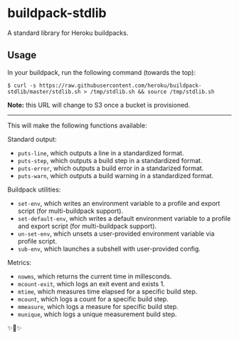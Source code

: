 # buildpack-stdlib

A standard library for Heroku buildpacks.


## Usage

In your buildpack, run the following command (towards the top):

    $ curl -s https://raw.githubusercontent.com/heroku/buildpack-stdlib/master/stdlib.sh > /tmp/stdlib.sh && source /tmp/stdlib.sh

**Note:** this URL will change to S3 once a bucket is provisioned. 

------------------------

 This will make the following functions available: 
 
 Standard output:
 
- `puts-line`, which outputs a line in a standardized format.
- `puts-step`, which outputs a build step in a standardized format.
- `puts-error`, which outputs a build error in a standarized format. 
- `puts-warn`, which outputs a build warning in a standardized format. 

Buildpack utilities:

- `set-env`, which writes an environment variable to a profile and export script (for multi-buildpack support). 
- `set-default-env`, which writes a default environment variable to a profile and export script (for multi-buildpack support). 
- `un-set-env`, which unsets a user-provided environment variable via profile script. 
- `sub-env`, which launches a subshell with user-provided config.

Metrics:

- `nowms`, which returns the current time in millesconds. 
- `mcount-exit`, which logs an exit event and exists 1. 
- `mtime`, which measures time elapsed for a specific build step.
- `mcount`, which logs a count for a specific build step. 
- `mmeasure`, which logs a measure for specific build step. 
- `munique`, which logs a unique measurement build step. 

✨🍰✨
